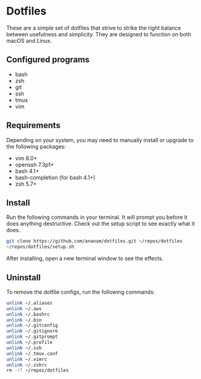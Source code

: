 # Dotfiles

These are a simple set of dotfiles that strive to strike the right balance between usefulness and simplicity. They are designed to function on both macOS and Linux.

## Configured programs

* bash
* zsh
* git
* ssh
* tmux
* vim

## Requirements

Depending on your system, you may need to manually install or upgrade to the following packages:

* vim 8.0+
* openssh 7.3p1+
* bash 4.1+
* bash-completion (for bash 4.1+)
* zsh 5.7+

## Install

Run the following commands in your terminal. It will prompt you before it does anything destructive. Check out the setup script to see exactly what it does.

```bash
git clone https://github.com/anaoum/dotfiles.git ~/repos/dotfiles
~/repos/dotfiles/setup.sh
```

After installing, open a new terminal window to see the effects.

## Uninstall

To remove the dotfile configs, run the following commands:

```bash
unlink ~/.aliases
unlink ~/.aws
unlink ~/.bashrc
unlink ~/.bin
unlink ~/.gitconfig
unlink ~/.gitignore
unlink ~/.gitprompt
unlink ~/.profile
unlink ~/.ssh
unlink ~/.tmux.conf
unlink ~/.vimrc
unlink ~/.zshrc
rm -rf ~/repos/dotfiles
```
